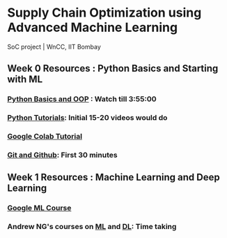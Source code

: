 # Supply Chain Optimization using Advanced Machine Learning
SoC project | WnCC, IIT Bombay

## Week 0 Resources : Python Basics and Starting with ML
### [Python Basics and OOP](https://www.youtube.com/watch?v=_uQrJ0TkZlc&ab_channel=ProgrammingwithMosh) : Watch till 3:55:00 
### [Python Tutorials](https://www.youtube.com/watch?v=QXeEoD0pB3E&list=PLsyeobzWxl7poL9JTVyndKe62ieoN-MZ3): Initial 15-20 videos would do
### [Google Colab Tutorial](https://www.youtube.com/watch?v=i-HnvsehuSw&t=359s)
### [Git and Github](https://www.youtube.com/watch?v=8JJ101D3knE&ab_channel=ProgrammingwithMosh): First 30 minutes

## Week 1 Resources : Machine Learning and Deep Learning
### [Google ML Course](https://developers.google.com/machine-learning/crash-course/ml-intro) 
### Andrew NG's courses on [ML](https://www.coursera.org/learn/machine-learning) and [DL](https://www.coursera.org/specializations/deep-learning): Time taking
